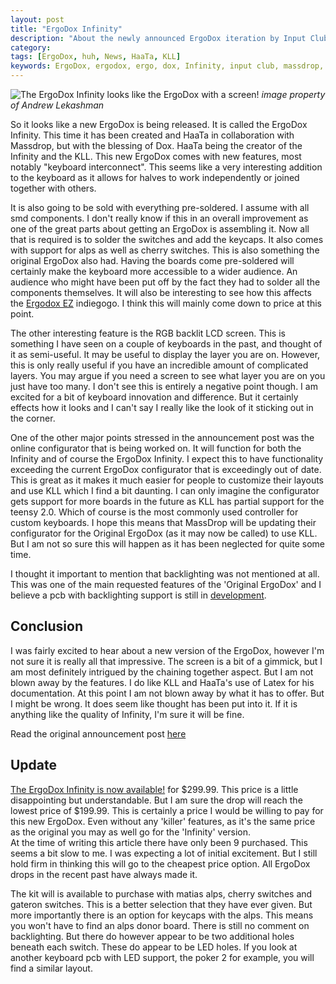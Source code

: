 ```yaml
---
layout: post
title: "ErgoDox Infinity"
description: "About the newly announced ErgoDox iteration by Input Club."
category:
tags: [ErgoDox, huh, News, HaaTa, KLL]
keywords: ErgoDox, ergodox, ergo, dox, Infinity, input club, massdrop, input, club,  mechanical, keyboard, keyboards, pcb, backlighting, with, LED,
---
```

![The ErgoDox Infinity looks like the ErgoDox with a screen!]({{site-url}}/assets/ergodox/ergodox-infinity.png)
 *image property of Andrew Lekashman*

So it looks like a new ErgoDox is being released. It is called the ErgoDox Infinity. This time it has been created and HaaTa in collaboration with Massdrop, but with the blessing of Dox. HaaTa being the creator of the Infinity and the KLL.
This new ErgoDox comes with new features, most notably "keyboard interconnect". This seems like a very interesting addition to the keyboard as it allows for halves to work independently or joined together with others.  

It is also going to be sold with everything pre-soldered. I assume with all smd components. I don't really know if this in an overall improvement as one of the great parts about getting an ErgoDox is assembling it. Now all that is required is to solder the switches and add the keycaps. It also comes with support for alps as well as cherry switches. This is also something the original ErgoDox also had. Having the boards come pre-soldered will certainly make the keyboard more accessible to a wider audience. An audience who might have been put off by the fact they had to solder all the components themselves. It will also be interesting to see how this affects the [Ergodox EZ](https://www.indiegogo.com/projects/ergodox-ez-an-incredible-mechanical-keyboard) indiegogo. I think this will mainly come down to price at this point.

The other interesting feature is the RGB backlit LCD screen. This is something I have seen on a couple of keyboards in the past, and thought of it as semi-useful. It may be useful to display the layer you are on. However, this is only really useful if you have an incredible amount of complicated layers. You may argue if you need a screen to see what layer you are on you just have too many. I don't see this is entirely a negative point though. I am excited for a bit of keyboard innovation and difference. But it certainly effects how it looks and I can't say I really like the look of it sticking out in the corner.

One of the other major points stressed in the announcement post was the online configurator that is being worked on. It will function for both the Infinity and of course the ErgoDox Infinity. I expect this to have functionality exceeding the current ErgoDox configurator that is exceedingly out of date. This is great as it makes it much easier for people to customize their layouts and use KLL which I find a bit daunting. I can only imagine the configurator gets support for more boards in the future as KLL has partial support for the teensy 2.0. Which of course is the most commonly used controller for custom keyboards. I hope this means that MassDrop will be updating their configurator for the Original ErgoDox (as it may now be called) to use KLL. But I am not so sure this will happen as it has been neglected for quite some time.

I thought it important to mention that backlighting was not mentioned at all. This was one of the main requested features of the 'Original ErgoDox' and I believe a pcb with backlighting support is still in [development](https://github.com/antevens/ErgoDox).

## Conclusion
I was fairly excited to hear about a new version of the ErgoDox, however I'm not sure it is really all that impressive. The screen is a bit of a gimmick, but I am most definitely intrigued by the chaining together aspect. But I am not blown away by the features. I do like KLL and HaaTa's use of Latex for his documentation. At this point I am not blown away by what it has to offer. But I might be wrong. It does seem like thought has been put into it. If it is anything like the quality of Infinity, I'm sure it will be fine.

Read the original announcement post [here](https://www.massdrop.com/buy/ergodox/talk#!161897)

## Update
[The ErgoDox Infinity is now available!](https://www.massdrop.com/buy/infinity-ergodox) for $299.99. This price is a little disappointing but understandable. But I am sure the drop will reach the lowest price of $199.99. This is certainly a price I would be willing to pay for this new ErgoDox. Even without any 'killer' features, as it's the same price as the original you may as well go for the 'Infinity' version.  
At the time of writing this article there have only been 9 purchased. This seems a bit slow to me. I was expecting a lot of initial excitement. But I still hold firm in thinking this will go to the cheapest price option. All ErgoDox drops in the recent past have always made it.

The kit will is available to purchase with matias alps, cherry switches and gateron switches. This is a better selection that they have ever given. But more importantly there is an option for keycaps with the alps. This means you won't have to find an alps donor board.
There is still no comment on backlighting. But there do however appear to be two additional holes beneath each switch. These do appear to be LED holes. If you look at another keyboard pcb with LED support, the poker 2 for example, you will find a similar layout.
